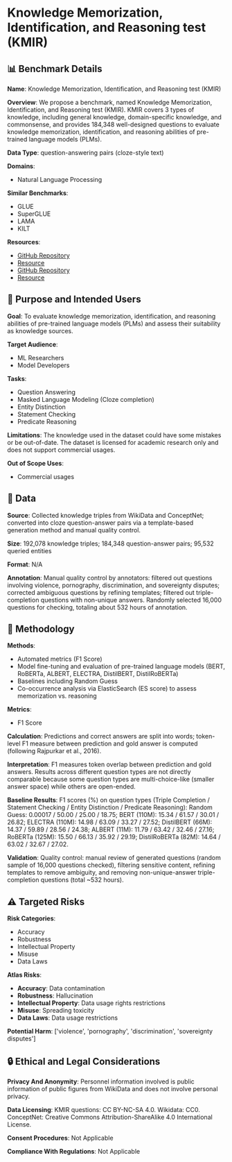 # Knowledge Memorization, Identification, and Reasoning test (KMIR)

## 📊 Benchmark Details

**Name**: Knowledge Memorization, Identification, and Reasoning test (KMIR)

**Overview**: We propose a benchmark, named Knowledge Memorization, Identification, and Reasoning test (KMIR). KMIR covers 3 types of knowledge, including general knowledge, domain-specific knowledge, and commonsense, and provides 184,348 well-designed questions to evaluate knowledge memorization, identification, and reasoning abilities of pre-trained language models (PLMs).

**Data Type**: question-answering pairs (cloze-style text)

**Domains**:
- Natural Language Processing

**Similar Benchmarks**:
- GLUE
- SuperGLUE
- LAMA
- KILT

**Resources**:
- [GitHub Repository](https://github.com/KMIR2021/KMIR)
- [Resource](https://query.wikidata.org/)
- [GitHub Repository](https://github.com/commonsense/conceptnet5/wiki/API)
- [Resource](https://arxiv.org/abs/2202.13529)

## 🎯 Purpose and Intended Users

**Goal**: To evaluate knowledge memorization, identification, and reasoning abilities of pre-trained language models (PLMs) and assess their suitability as knowledge sources.

**Target Audience**:
- ML Researchers
- Model Developers

**Tasks**:
- Question Answering
- Masked Language Modeling (Cloze completion)
- Entity Distinction
- Statement Checking
- Predicate Reasoning

**Limitations**: The knowledge used in the dataset could have some mistakes or be out-of-date. The dataset is licensed for academic research only and does not support commercial usages.

**Out of Scope Uses**:
- Commercial usages

## 💾 Data

**Source**: Collected knowledge triples from WikiData and ConceptNet; converted into cloze question-answer pairs via a template-based generation method and manual quality control.

**Size**: 192,078 knowledge triples; 184,348 question-answer pairs; 95,532 queried entities

**Format**: N/A

**Annotation**: Manual quality control by annotators: filtered out questions involving violence, pornography, discrimination, and sovereignty disputes; corrected ambiguous questions by refining templates; filtered out triple-completion questions with non-unique answers. Randomly selected 16,000 questions for checking, totaling about 532 hours of annotation.

## 🔬 Methodology

**Methods**:
- Automated metrics (F1 Score)
- Model fine-tuning and evaluation of pre-trained language models (BERT, RoBERTa, ALBERT, ELECTRA, DistilBERT, DistilRoBERTa)
- Baselines including Random Guess
- Co-occurrence analysis via ElasticSearch (ES score) to assess memorization vs. reasoning

**Metrics**:
- F1 Score

**Calculation**: Predictions and correct answers are split into words; token-level F1 measure between prediction and gold answer is computed (following Rajpurkar et al., 2016).

**Interpretation**: F1 measures token overlap between prediction and gold answers. Results across different question types are not directly comparable because some question types are multi-choice-like (smaller answer space) while others are open-ended.

**Baseline Results**: F1 scores (%) on question types (Triple Completion / Statement Checking / Entity Distinction / Predicate Reasoning): Random Guess: 0.00017 / 50.00 / 25.00 / 18.75; BERT (110M): 15.34 / 61.57 / 30.01 / 26.82; ELECTRA (110M): 14.98 / 63.09 / 33.27 / 27.52; DistilBERT (66M): 14.37 / 59.89 / 28.56 / 24.38; ALBERT (11M): 11.79 / 63.42 / 32.46 / 27.16; RoBERTa (125M): 15.50 / 66.13 / 35.92 / 29.19; DistilRoBERTa (82M): 14.64 / 63.02 / 32.67 / 27.02.

**Validation**: Quality control: manual review of generated questions (random sample of 16,000 questions checked), filtering sensitive content, refining templates to remove ambiguity, and removing non-unique-answer triple-completion questions (total ~532 hours).

## ⚠️ Targeted Risks

**Risk Categories**:
- Accuracy
- Robustness
- Intellectual Property
- Misuse
- Data Laws

**Atlas Risks**:
- **Accuracy**: Data contamination
- **Robustness**: Hallucination
- **Intellectual Property**: Data usage rights restrictions
- **Misuse**: Spreading toxicity
- **Data Laws**: Data usage restrictions

**Potential Harm**: ['violence', 'pornography', 'discrimination', 'sovereignty disputes']

## 🔒 Ethical and Legal Considerations

**Privacy And Anonymity**: Personnel information involved is public information of public figures from WikiData and does not involve personal privacy.

**Data Licensing**: KMIR questions: CC BY-NC-SA 4.0. Wikidata: CC0. ConceptNet: Creative Commons Attribution-ShareAlike 4.0 International License.

**Consent Procedures**: Not Applicable

**Compliance With Regulations**: Not Applicable
